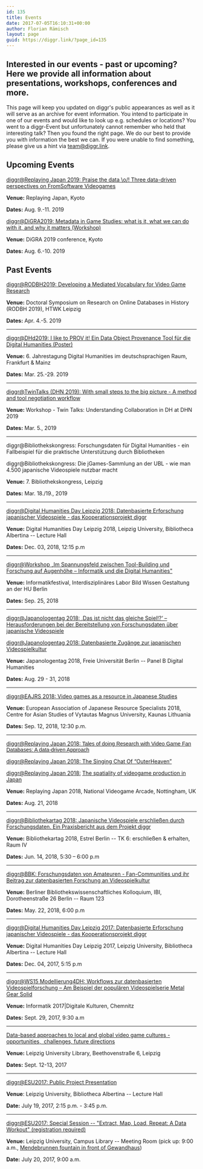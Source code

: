 ```yaml
---
id: 135
title: Events
date: 2017-07-05T16:10:31+00:00
author: Florian Rämisch
layout: page
guid: https://diggr.link/?page_id=135
---
```

## Interested in our events - past or upcoming? Here we provide all information about presentations, workshops, conferences and more.

This page will keep you updated on diggr's public appearances as well as it will serve as an archive for event information. You intend to participate in one of our events and would like to look up e.g. schedules or locations? You went to a diggr-Event but unfortunately cannot remember who held that interesting talk? Then you found the right page. We do our best to provide you with information the best we can. If you were unable to find something, please give us a hint via <team@diggr.link>.

## Upcoming Events

[diggr@Replaying Japan 2019: Praise the data \o/! Three data-driven perspectives on FromSoftware Videogames](https://replaying.jp/category/replaying-japan-2019/)

**Venue:** Replaying Japan, Kyoto

**Dates:** Aug. 9.-11. 2019

[diggr@DiGRA2019: Metadata in Game Studies: what is it, what we can do with it, and why it matters (Workshop)](http://www.digra2019.org)

**Venue:** DiGRA 2019 conference, Kyoto

**Dates:** Aug. 6.-10. 2019

## Past Events

[diggr@RODBH2019: Developing a Mediated Vocabulary for Video Game Research](https://pcp-on-web.htwk-leipzig.de/project/page.php?goto=RODBH2019-AcceptedPapers#en)

**Venue:** Doctoral Symposium on Research on Online Databases in History (RODBH 2019), HTWK Leipzig

**Dates:** Apr. 4.-5. 2019

* * *

[diggr@DHd2019: I like to PROV it! Ein Data Object Provenance Tool für die Digital Humanities (Poster)](https://dhd2019.org/programm/do/postersession/poster-202/)

**Venue:** 6. Jahrestagung Digital Humanities im deutschsprachigen Raum, Frankfurt & Mainz

**Dates:** Mar. 25.-29. 2019

* * *

[diggr@TwinTalks (DHN 2019): With small steps to the big picture - A method and tool negotiation workflow](https://www.clarin.eu/event/2019/twintalksdhn2019)

<p class="page-header">
  <strong>Venue: </strong>Workshop - Twin Talks: Understanding Collaboration in DH at DHN 2019
</p>

**Dates:** Mar. 5., 2019

* * *

diggr@Bibliothekskongress: <span class="title ng-binding">Forschungsdaten für Digital Humanities - ein Fallbeispiel für die praktische Unterstützung durch Bibliotheken</span>

diggr@Bibliothekskongress: <span class="presentation-title ng-binding">Die jGames-Sammlung an der UBL - wie man 4.500 japanische Videospiele nutzbar macht</span>

**Venue:** 7. Bibliothekskongress, Leipzig

**Dates:** Mar. 18./19., 2019

* * *

[diggr@Digital Humanities Day Leipzig 2018: Datenbasierte Erforschung japanischer Videospiele - das Kooperationsprojekt diggr](https://fdhl.info/dhdl2018/)

**Venue:** Digital Humanities Day Leipzig 2018, Leipzig University, Bibliotheca Albertina -- Lecture Hall

**Dates:** Dec. 03, 2018, 12:15 p.m

* * *

[diggr@Workshop „Im Spannungsfeld zwischen Tool-Building und Forschung auf Augenhöhe – Informatik und die Digital Humanities"](https://drive.google.com/file/d/1Fpd3hkCJg1brbeE7lDn_o3UaOB3I3tSY/view)

**Venue:** Informatikfestival, Interdisziplinäres Labor Bild Wissen Gestaltung an der HU Berlin

**Dates:** Sep. 25, 2018

* * *

[diggr@Japanologentag 2018: <span class="presentation-title ng-binding">,Das ist nicht das gleiche Spiel!?‘ – Herausforderungen bei der Bereitstellung von Forschungsdaten über japanische Videospiele</span>](http://berlin.japanologentag.org/index.php?id=1516114797565)

[diggr@Japanologentag 2018: Datenbasierte Zugänge zur japanischen Videospielkultur](http://berlin.japanologentag.org/index.php?id=1516114797565)

**Venue:** Japanologentag 2018, Freie Universität Berlin -- <span class="type ng-binding ng-scope">Panel B Digital Humanities</span>

**Dates:** Aug. 29 - 31, 2018

* * *

[diggr@EAJRS 2018: Video games as a resource in Japanese Studies](https://www.eajrs.net/)

**Venue:** <span lang="EN-US">E</span><span lang="EN-US">uropean </span><span lang="EN-US">A</span><span lang="EN-US">ssociation of </span><span lang="EN-US">J</span><span lang="EN-US">apanese </span><span lang="EN-US">R</span><span lang="EN-US">esource </span><span lang="EN-US">S</span><span lang="EN-US">pecialists </span>2018, Centre for Asian Studies of Vytautas Magnus University, Kaunas Lithuania

**Dates:** Sep. 12, 2018, 12:30 p.m.

* * *

[diggr@Replaying Japan 2018: <span style="font-family: arial, helvetica, sans-serif;">Tales of doing Research with Video Game Fan Databases: A data-driven Approach</span>](https://replaying.jp/)

[diggr@Replaying Japan 2018: The Singing Chat Of “OuterHeaven”](https://replaying.jp/)

[diggr@](https://replaying.jp/)[Replaying Japan 2018:](https://replaying.jp/) [The spatiality of videogame production in Japan](https://replaying.jp/)

**Venue:** Replaying Japan 2018, <span class="room ng-binding">National Videogame Arcade, Nottingham, UK</span>

**Dates:** Aug. 21, 2018

* * *

[diggr@Bibliothekartag 2018: <span class="presentation-title ng-binding">Japanische Videospiele erschließen durch Forschungsdaten. Ein Praxisbericht aus dem Projekt diggr</span>](https://opus4.kobv.de/opus4-bib-info/frontdoor/index/index/docId/3619)

**Venue:** Bibliothekartag 2018, Estrel Berlin -- <span class="type ng-binding ng-scope">TK 6: erschließen & erhalten,</span> <span class="room ng-binding">Raum IV</span>

**Dates:** Jun. 14, 2018, 5<span class="ng-binding">:30 – 6:00</span> p.m

* * *

[diggr@BBK: Forschungsdaten von Amateuren - Fan-Communities und ihr Beitrag zur datenbasierten Forschung an Videospielkultur](https://www.ibi.hu-berlin.de/de/bbk/abstracts/ss18/videospielkultur)

**Venue:** Berliner Bibliothekswissenschaftliches Kolloquium, IBI, Dorotheenstraße 26 Berlin -- <span class="type ng-binding ng-scope">Raum 123</span>

**Dates:** May. 22, 2018, <span class="ng-binding">6:00</span> p.m

* * *

[diggr@Digital Humanities Day Leipzig 2017: Datenbasierte Erforschung japanischer Videospiele - das Kooperationsprojekt diggr](https://www.saw-leipzig.de/de/aktuelles/digital-humanities-day-leipzig-2017)

**Venue:** Digital Humanities Day Leipzig 2017, Leipzig University, Bibliotheca Albertina -- Lecture Hall

**Dates:** Dec. 04, 2017, 5:15 p.m

* * *

[diggr@WS15 Modellierung4DH: Workflows zur datenbasierten Videospielforschung – Am Beispiel der populären Videospielserie Metal Gear Solid](https://informatik2017.de/ws15-modellierung4dh/)

**Venue:** Informatik 2017\|Digitale Kulturen, Chemnitz

**Dates:** Sept. 29, 2017, 9:30 a.m

* * *

[Data-based approaches to local and global video game cultures - opportunities,  challenges, future directions](/events/diggr-workshop-september-2017/)

**Venue:** Leipzig University Library, Beethovenstraße 6, Leipzig

**Dates:** Sept. 12-13, 2017

* * *

[diggr@ESU2017: Public Project Presentation](/events/diggr_at_esu_2017-public-project-presentation/)

**Venue**: Leipzig University, Bibliotheca Albertina -- Lecture Hall

**Date:** July 19, 2017, 2:15 p.m. - 3:45 p.m.

* * *

[diggr@ESU2017: Special Session -- "Extract, Map, Load, Repeat: A Data Workout" (registration required)](/events/diggr_at_esu_2017-special-session/)

**Venue:** Leipzig University, Campus Library -- Meeting Room (pick up: 9:00 a.m., [Mendebrunnen fountain in front of Gewandhaus](https://www.google.de/maps/place/Mendebrunnen/@51.3384783,12.3786098,17z/data=!3m1!4b1!4m5!3m4!1s0x47a6f824bacb8a59:0x7cae75e0473c207b!8m2!3d51.338475!4d12.3807985))

**Date:** July 20, 2017, 9:00 a.m.
